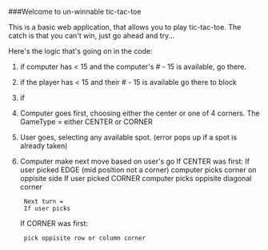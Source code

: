 ###Welcome to un-winnable tic-tac-toe

This is a basic web application, that allows you to play tic-tac-toe. 
The catch is that you can't win, just go ahead and try...


Here's the logic that's going on in the code:

1. if computer has < 15 and the computer's # - 15 is available, go there.
2. if the player has < 15 and their # - 15 is available go there to block
3. if 

1. Computer goes first, choosing either the center or one of 4 corners. The GameType = either CENTER or CORNER
2. User goes, selecting any available spot. 
	(error pops up if a spot is already taken)
3. Computer make next move based on user's go
	If CENTER was first:
		If user picked EDGE (mid position not a corner)
			computer picks corner on oppisite side
		If user picked CORNER 
			computer picks oppisite diagonal corner

		Next turn = 
		If user picks


	If CORNER was first:

		pick oppisite row or column corner


